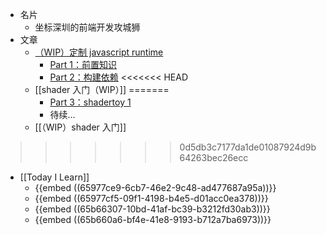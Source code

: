 - 名片
	- 坐标深圳的前端开发攻城狮
- 文章
	- [（WIP）定制 javascript runtime](https://github.com/zcfan/create-your-own-javascript-runtime)
		- [Part 1：前置知识](https://github.com/zcfan/create-your-own-javascript-runtime/blob/main/part1_prerequests/note.md)
		- [Part 2：构建依赖](https://github.com/zcfan/create-your-own-javascript-runtime/blob/main/part2_build-dependencies/note.md)
<<<<<<< HEAD
	- [[shader 入门（WIP）]]
=======
		- [Part 3：shadertoy 1](https://github.com/zcfan/create-your-own-javascript-runtime/blob/main/part3_minigame1/note.md)
		- 待续...
	- [[（WIP）shader 入门]]
>>>>>>> 0d5db3c7177da1de01087924d9b64263bec26ecc
- [[Today I Learn]]
	- {{embed ((65977ce9-6cb7-46e2-9c48-ad477687a95a))}}
	- {{embed ((65977cf5-09f1-4198-b4e5-d01acc0ea378))}}
	- {{embed ((65b66307-10bd-41af-bc39-b3212fd30ab3))}}
	- {{embed ((65b660a6-bf4e-41e8-9193-b712a7ba6973))}}